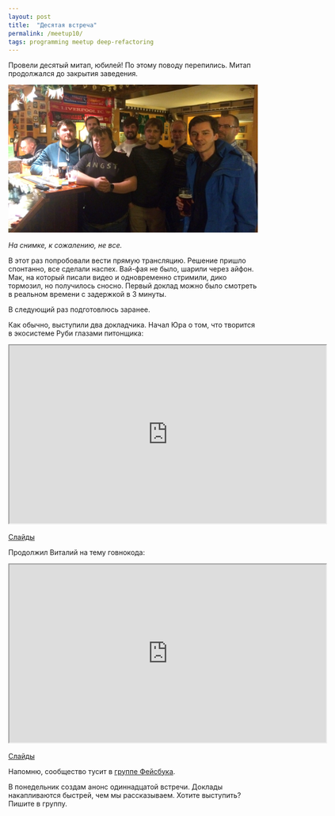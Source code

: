 ```yaml
---
layout: post
title:  "Десятая встреча"
permalink: /meetup10/
tags: programming meetup deep-refactoring
---
```


Провели десятый митап, юбилей! По этому поводу перепились. Митап продолжался до
закрытия заведения.

![cover](/assets/static/meetup10.jpg)

*На снимке, к сожалению, не все.*

В этот раз попробовали вести прямую трансляцию. Решение пришло спонтанно, все
сделали наспех. Вай-фая не было, шарили через айфон. Мак, на который писали
видео и одновременно стримили, дико тормозил, но получилось сносно. Первый
доклад можно было смотреть в реальном времени с задержкой в 3 минуты.

В следующий раз подготовлюсь заранее.

Как обычно, выступили два докладчика. Начал Юра о том, что творится в экосистеме
Руби глазами питонщика:

<iframe width="640" height="360" src="https://www.youtube.com/embed/HQF4zU93qu0"
allowfullscreen></iframe>

[Слайды](http://www.slideshare.net/IvanGrishaev/why-everyone-like-ruby)

Продолжил Виталий на тему говнокода:

<iframe width="640" height="360" src="https://www.youtube.com/embed/0fVJ_uLToGc" allowfullscreen></iframe>

[Слайды](http://www.slideshare.net/IvanGrishaev/ss-66596978)

Напомню, сообщество тусит в [группе Фейсбука][facebook-group].

В понедельник создам анонс одиннадцатой встречи. Доклады накапливаются быстрей,
чем мы рассказываем. Хотите выступить? Пишите в группу.

[facebook-group]: https://www.facebook.com/groups/deeprefactoring/

